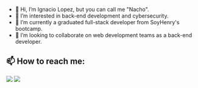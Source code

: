 - 👋 Hi, I’m Ignacio Lopez, but you can call me "Nacho".
- 👀 I’m interested in back-end development and cybersecurity.
- 🌱 I’m currently a graduated full-stack developer from SoyHenry's bootcamp.
- 💞️ I’m looking to collaborate on web development teams as a back-end developer.

## 📫 How to reach me:
<a href="mailto:ignacio.fco.lopez@gmail.com"><img src="https://img.shields.io/badge/Gmail-D14836?style=for-the-badge&logo=gmail&logoColor=white"/></a>
<a href="https://www.linkedin.com/in/ignacio-fco-lopez"><img src="https://img.shields.io/badge/LinkedIn-0077B5?style=for-the-badge&logo=linkedin&logoColor=white"></a>
 
